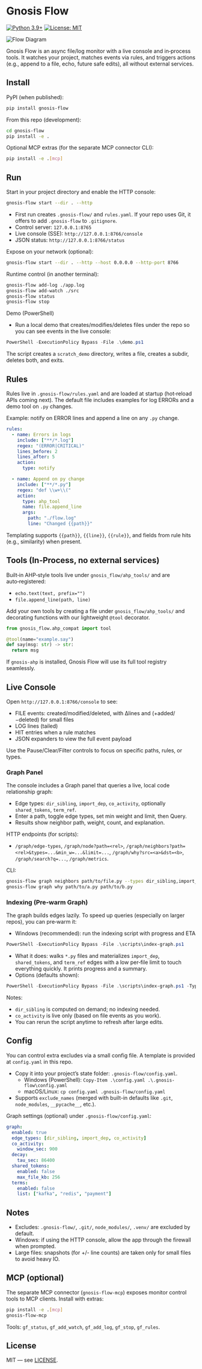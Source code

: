 # Gnosis Flow

[![Python 3.9+](https://img.shields.io/badge/python-3.9+-blue.svg)](https://www.python.org/downloads/release/python-390/)
[![License: MIT](https://img.shields.io/badge/License-MIT-yellow.svg)](https://opensource.org/licenses/MIT)

![Flow Diagram](flow.png)

Gnosis Flow is an async file/log monitor with a live console and in‑process tools. It watches your project, matches events via rules, and triggers actions (e.g., append to a file, echo, future safe edits), all without external services.

## Install

PyPI (when published):

```bash
pip install gnosis-flow
```

From this repo (development):

```bash
cd gnosis-flow
pip install -e .
```

Optional MCP extras (for the separate MCP connector CLI):

```bash
pip install -e .[mcp]
```

## Run

Start in your project directory and enable the HTTP console:

```bash
gnosis-flow start --dir . --http
```

- First run creates `.gnosis-flow/` and `rules.yaml`. If your repo uses Git, it offers to add `.gnosis-flow` to `.gitignore`.
- Control server: `127.0.0.1:8765`
- Live console (SSE): `http://127.0.0.1:8766/console`
- JSON status: `http://127.0.0.1:8766/status`

Expose on your network (optional):

```bash
gnosis-flow start --dir . --http --host 0.0.0.0 --http-port 8766
```

Runtime control (in another terminal):

```bash
gnosis-flow add-log ./app.log
gnosis-flow add-watch ./src
gnosis-flow status
gnosis-flow stop
```

Demo (PowerShell)
- Run a local demo that creates/modifies/deletes files under the repo so you can see events in the live console:

```powershell
PowerShell -ExecutionPolicy Bypass -File .\demo.ps1
```

The script creates a `scratch_demo` directory, writes a file, creates a subdir, deletes both, and exits.

## Rules

Rules live in `.gnosis-flow/rules.yaml` and are loaded at startup (hot‑reload APIs coming next). The default file includes examples for log ERRORs and a demo tool on `.py` changes.

Example: notify on ERROR lines and append a line on any `.py` change.

```yaml
rules:
  - name: Errors in logs
    include: ["**/*.log"]
    regex: "(ERROR|CRITICAL)"
    lines_before: 2
    lines_after: 5
    action:
      type: notify

  - name: Append on py change
    include: ["**/*.py"]
    regex: "def \\w+\\("
    action:
      type: ahp_tool
      name: file.append_line
      args:
        path: "./flow.log"
        line: "Changed {{path}}"
```

Templating supports `{{path}}`, `{{line}}`, `{{rule}}`, and fields from rule hits (e.g., similarity) when present.

## Tools (In‑Process, no external services)

Built‑in AHP‑style tools live under `gnosis_flow/ahp_tools/` and are auto‑registered:

- `echo.text(text, prefix="")`
- `file.append_line(path, line)`

Add your own tools by creating a file under `gnosis_flow/ahp_tools/` and decorating functions with our lightweight `@tool` decorator.

```python
from gnosis_flow.ahp_compat import tool

@tool(name="example.say")
def say(msg: str) -> str:
  return msg
```

If `gnosis-ahp` is installed, Gnosis Flow will use its full tool registry seamlessly.

## Live Console

Open `http://127.0.0.1:8766/console` to see:

- FILE events: created/modified/deleted, with Δlines and (+added/−deleted) for small files
- LOG lines (tailed)
- HIT entries when a rule matches
- JSON expanders to view the full event payload

Use the Pause/Clear/Filter controls to focus on specific paths, rules, or types.

### Graph Panel

The console includes a Graph panel that queries a live, local code relationship graph:

- Edge types: `dir_sibling`, `import_dep`, `co_activity`, optionally `shared_tokens`, `term_ref`.
- Enter a path, toggle edge types, set min weight and limit, then Query.
- Results show neighbor path, weight, count, and explanation.

HTTP endpoints (for scripts):

- `/graph/edge-types`, `/graph/node?path=<rel>`, `/graph/neighbors?path=<rel>&types=...&min_w=...&limit=...`, `/graph/why?src=<a>&dst=<b>`, `/graph/search?q=...`, `/graph/metrics`.

CLI:

```bash
gnosis-flow graph neighbors path/to/file.py --types dir_sibling,import_dep,co_activity --min-w 0.1 --limit 20
gnosis-flow graph why path/to/a.py path/to/b.py
```

### Indexing (Pre‑warm Graph)

The graph builds edges lazily. To speed up queries (especially on larger repos), you can pre‑warm it:

- Windows (recommended): run the indexing script with progress and ETA

```powershell
PowerShell -ExecutionPolicy Bypass -File .\scripts\index-graph.ps1
```

- What it does: walks `*.py` files and materializes `import_dep`, `shared_tokens`, and `term_ref` edges with a low per‑file limit to touch everything quickly. It prints progress and a summary.
- Options (defaults shown):

```powershell
PowerShell -ExecutionPolicy Bypass -File .\scripts\index-graph.ps1 -Types "import_dep,shared_tokens,term_ref" -Limit 1 -Include "*.py" -Dir "."
```

Notes:
- `dir_sibling` is computed on demand; no indexing needed.
- `co_activity` is live only (based on file events as you work).
- You can rerun the script anytime to refresh after large edits.

## Config

You can control extra excludes via a small config file. A template is provided at `config.yaml` in this repo.

- Copy it into your project’s state folder: `.gnosis-flow/config.yaml`.
  - Windows (PowerShell): `Copy-Item .\config.yaml .\.gnosis-flow\config.yaml`
  - macOS/Linux: `cp config.yaml .gnosis-flow/config.yaml`
- Supports `exclude_names` (merged with built-in defaults like `.git`, `node_modules`, `__pycache__`, etc.).

Graph settings (optional) under `.gnosis-flow/config.yaml`:

```yaml
graph:
  enabled: true
  edge_types: [dir_sibling, import_dep, co_activity]
  co_activity:
    window_sec: 900
  decay:
    tau_sec: 86400
  shared_tokens:
    enabled: false
    max_file_kb: 256
  terms:
    enabled: false
    list: ["kafka", "redis", "payment"]
```

## Notes

- Excludes: `.gnosis-flow/`, `.git/`, `node_modules/`, `.venv/` are excluded by default.
- Windows: if using the HTTP console, allow the app through the firewall when prompted.
- Large files: snapshots (for +/- line counts) are taken only for small files to avoid heavy IO.

## MCP (optional)

The separate MCP connector (`gnosis-flow-mcp`) exposes monitor control tools to MCP clients. Install with extras:

```bash
pip install -e .[mcp]
gnosis-flow-mcp
```

Tools: `gf_status`, `gf_add_watch`, `gf_add_log`, `gf_stop`, `gf_rules`.

## License

MIT — see [LICENSE](LICENSE).
